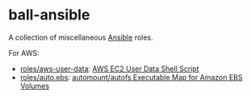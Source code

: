 # ball-ansible

[//]: # ($Id$)

A collection of miscellaneous [Ansible](https://www.ansible.com/) roles.

For AWS:

* [roles/aws-user-data](roles/aws-user-data): [AWS EC2 User Data Shell Script](https://blog.hcf.dev/article/2018-08-22-aws-user-data-script/)
* [roles/auto.ebs](roles/auto.ebs): [automount/autofs Executable Map for Amazon EBS Volumes](https://blog.hcf.dev/article/2018-08-20-auto-ebs-map/)
